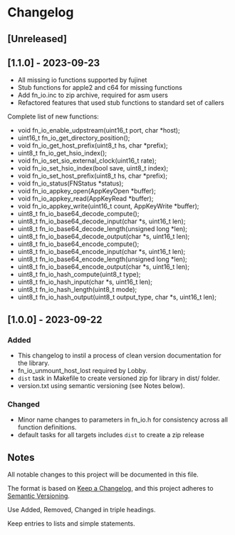 # Changelog

## [Unreleased]

## [1.1.0] - 2023-09-23

- All missing io functions supported by fujinet
- Stub functions for apple2 and c64 for missing functions
- Add fn_io.inc to zip archive, required for asm users
- Refactored features that used stub functions to standard set of callers

Complete list of new functions:

- void fn_io_enable_udpstream(uint16_t port, char *host);
- uint16_t fn_io_get_directory_position();
- void fn_io_get_host_prefix(uint8_t hs, char *prefix);
- uint8_t fn_io_get_hsio_index();
- void fn_io_set_sio_external_clock(uint16_t rate);
- void fn_io_set_hsio_index(bool save, uint8_t index);
- void fn_io_set_host_prefix(uint8_t hs, char *prefix);
- void fn_io_status(FNStatus *status);
- void fn_io_appkey_open(AppKeyOpen *buffer);
- void fn_io_appkey_read(AppKeyRead *buffer);
- void fn_io_appkey_write(uint16_t count, AppKeyWrite *buffer);
- uint8_t fn_io_base64_decode_compute();
- uint8_t fn_io_base64_decode_input(char *s, uint16_t len);
- uint8_t fn_io_base64_decode_length(unsigned long *len);
- uint8_t fn_io_base64_decode_output(char *s, uint16_t len);
- uint8_t fn_io_base64_encode_compute();
- uint8_t fn_io_base64_encode_input(char *s, uint16_t len);
- uint8_t fn_io_base64_encode_length(unsigned long *len);
- uint8_t fn_io_base64_encode_output(char *s, uint16_t len);
- uint8_t fn_io_hash_compute(uint8_t type);
- uint8_t fn_io_hash_input(char *s, uint16_t len);
- uint8_t fn_io_hash_length(uint8_t mode);
- uint8_t fn_io_hash_output(uint8_t output_type, char *s, uint16_t len);

## [1.0.0] - 2023-09-22

### Added

- This changelog to instil a process of clean version documentation for the library.
- fn_io_unmount_host_lost required by Lobby.
- `dist` task in Makefile to create versioned zip for library in dist/ folder.
- version.txt using semantic versioning (see Notes below).

### Changed

- Minor name changes to parameters in fn_io.h for consistency across all function definitions.
- default tasks for all targets includes `dist` to create a zip release

## Notes

All notable changes to this project will be documented in this file.

The format is based on [Keep a Changelog](https://keepachangelog.com/en/1.0.0/),
and this project adheres to [Semantic Versioning](https://semver.org/spec/v2.0.0.html).

Use Added, Removed, Changed in triple headings.

Keep entries to lists and simple statements.

